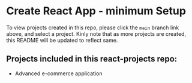 # Create React App - minimum Setup

To view projects created in this repo, please click the `main` branch link above, and select a project.
Kinly note that as more projects are created, this README will be updated to reflect same. 

## Projects included in this react-projects repo:

- Advanced e-commerce application

